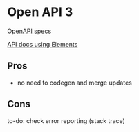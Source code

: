 # Open API 3

[OpenAPI specs](https://swagger.io/specification/)

[API docs using Elements](elements.html)

## Pros

* no need to codegen and merge updates

## Cons

to-do: check error reporting (stack trace)
